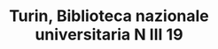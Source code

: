 ---
layout: ms-intro
title: Turin, Biblioteca nazionale universitaria N III 19
sigla: T
editor: Stephen P. McCormick
criteria: /t-criteria.html
edition: ../t-edition/t-edition-001r.html
facsimile: ../facsimiles/t-facsimile.html
notebook: ../facsimiles/r-facsimile.html
---
